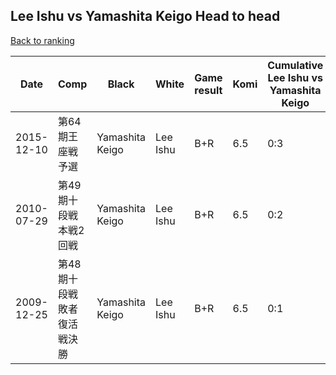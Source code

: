 ## Lee Ishu vs Yamashita Keigo Head to head

[Back to ranking](../../index.md)




| **Date** | **Comp** | **Black** | **White** | **Game result** | **Komi** | **Cumulative Lee Ishu vs Yamashita Keigo** | **Lee Ishu streak** | **Yamashita Keigo streak** | 
| --- | --- | --- | --- | --- | --- | --- | --- | --- |
| 2015-12-10 | 第64期王座戦予選 | Yamashita Keigo | Lee Ishu | B+R | 6.5 | 0:3 | 0 | 3 | 
| 2010-07-29 | 第49期十段戦本戦2回戦 | Yamashita Keigo | Lee Ishu | B+R | 6.5 | 0:2 | 0 | 2 | 
| 2009-12-25 | 第48期十段戦敗者復活戦決勝 | Yamashita Keigo | Lee Ishu | B+R | 6.5 | 0:1 | 0 | 1 |




